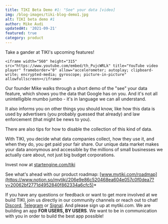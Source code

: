 ```yaml
---
title: TIKI Beta Demo #1: "See" your data [video]
img: /blog-images/tiki-blog-demo1.jpg
alt: TIKI beta demo #1
author: Mike Audi
updatedAt: '2021-09-21'
featured: true
category: product
--- 
```

Take a gander at TIKI's upcoming features!

`<iframe width="560" height="315" src="https://www.youtube.com/embed/th_PujcWRLk" title="YouTube video player" frameborder="0" allow="accelerometer; autoplay; clipboard-write; encrypted-media; gyroscope; picture-in-picture" allowfullscreen></iframe>`

Our founder Mike walks through a short demo of the "see" your data feature, which shows you the data that Google has on you. And it's not all unintelligible mumbo jumbo - it's in language we can all understand. 

It also informs you on other things you should know, like how this data is used by advertisers (you probably guessed that already) and law enforcement (that might be news to you). 

There are also tips for how to disable the collection of this kind of data. 

With TIKI, you decide what data companies collect, how they use it, and when they do, you get paid your fair share. Our unique data market makes your data anonymous and accessible by the millions of small businesses we actually care about, not just big budget corporations. 

Invest now at [startengine.com/tiki](https://www.startengine.com/tiki)

See what's ahead with our product roadmap: [www.mytiki.com/roadmap](https://www.notion.so/mytiki/206e9e86c520468ea604e057c0f0dea7?v=20062bf2771d4952840f862334a6cfc5)*


If you have any questions or feedback or want to get more involved at we build TIKI, join us directly in our community channels or reach out to chat!
[Discord](https://discord.com/invite/evjYQq48Be), [Telegram](https://t.me/mytikiapp) or [Signal](https://signal.group/#CjQKIA66Eq2VHecpcCd-cu-dziozMRSH3EuQdcZJNyMOYNi5EhC0coWtjWzKQ1dDKEjMqhkP). And please sign up at mytiki.com.
We are building an app **FOR USERS, BY USERS**. We want to be in communication with you in order to build the best app possible!


 

